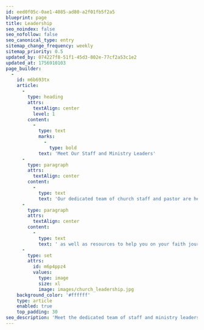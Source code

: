 ```yaml
---
id: eed0f05c-0ae1-4085-ad80-a2f01fb5f2a5
blueprint: page
title: Leadership
seo_noindex: false
seo_nofollow: false
seo_canonical_type: entry
sitemap_change_frequency: weekly
sitemap_priority: 0.5
updated_by: 074227f8-51f1-45d3-802e-77cf2a53c1e2
updated_at: 1756910103
page_builder:
  -
    id: m6b693tx
    article:
      -
        type: heading
        attrs:
          textAlign: center
          level: 1
        content:
          -
            type: text
            marks:
              -
                type: bold
            text: 'Meet Our Staff and Ministry Leaders'
      -
        type: paragraph
        attrs:
          textAlign: center
        content:
          -
            type: text
            text: 'Our dedicated team of church staff and pastor are here to provide spiritual guidance and support,'
      -
        type: paragraph
        attrs:
          textAlign: center
        content:
          -
            type: text
            text: ' as well as resources to help you on your faith journey.'
      -
        type: set
        attrs:
          id: m6p4ppz4
          values:
            type: image
            size: xl
            image: images/church_leadership.jpg
    background_color: '#ffffff'
    type: article
    enabled: true
    top_padding: 30
seo_description: 'Meet the dedicated team of staff and ministry leaders at Living Streams Christian Church, here to guide and support you on your spiritual journey.'
---
```

